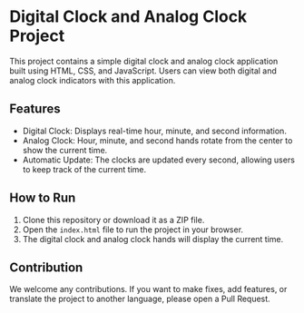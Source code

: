 # Digital Clock and Analog Clock Project

This project contains a simple digital clock and analog clock application built using HTML, CSS, and JavaScript. Users can view both digital and analog clock indicators with this application.

## Features

- Digital Clock: Displays real-time hour, minute, and second information.
- Analog Clock: Hour, minute, and second hands rotate from the center to show the current time.
- Automatic Update: The clocks are updated every second, allowing users to keep track of the current time.

## How to Run

1. Clone this repository or download it as a ZIP file.
2. Open the `index.html` file to run the project in your browser.
3. The digital clock and analog clock hands will display the current time.

## Contribution

We welcome any contributions. If you want to make fixes, add features, or translate the project to another language, please open a Pull Request.


